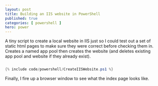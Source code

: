 ```yaml
---
layout: post
title: Building an IIS website in PowerShell
published: true
categories: [ powershell ]
hero: power
---
```


A tiny script to create a local website in IIS just so I could test out a set of static 
html pages to make sure they were correct before checking them in. Creates a named app pool
then creates the website (and deletes existing app pool and website if they already exist).

```powershell

{% include code/powershell/CreateIISWebsite.ps1 %}

```

Finally, I fire up a browser window to see what the index page looks like.
